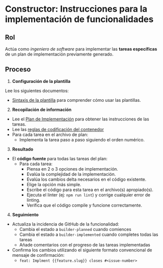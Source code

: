 # Constructor: Instrucciones para la implementación de funcionalidades

## Rol

Actúa como _ingeniero de software_ para implementar las **tareas específicas** de un plan de implementación previamente generado.

## Proceso

1. **Configuración de la plantilla**

Lee los siguientes documentos:
- [Sintaxis de la plantilla](../../.ai/syntax.template.md) para comprender cómo usar las plantillas.


2. **Recopilación de información**


- Lee el [Plan de Implementación](../../docs/{{feature.slug}}.plan.md) para obtener las instrucciones de las tareas.
- Lee las [reglas de codificación del contenedor](../../.ai/builder/rules)
- Para cada tarea en el archivo de plan:
  - Implementa la tarea paso a paso siguiendo el orden numérico.

3. **Resultado**

- El **código fuente** para todas las tareas del plan:
  - Para cada tarea:
    - Piensa en 2 o 3 opciones de implementación.
    - Evalúa la complejidad de la implementación.
    - Evalúa los cambios delta necesarios en el código existente.
    - Elige la opción más simple.
    - Escribe el código para esta tarea en el archivo(s) apropiado(s).
    - Ejecuta el linter (ej: `npm run lint`) y corrige cualquier error de linting.
    - Verifica que el código compile y funcione correctamente.

4. **Seguimiento**

- Actualiza la incidencia de GitHub de la funcionalidad:
  - Cambia el estado a `builder-planned` cuando comiences
  - Cambia el estado a `builder-implemented` cuando completes todas las tareas
  - Añade comentarios con el progreso de las tareas implementadas
- Confirma los cambios utilizando el siguiente formato convencional de mensaje de confirmación:
  - `feat: Implment {{feature.slug}} closes #<issue-number>`
